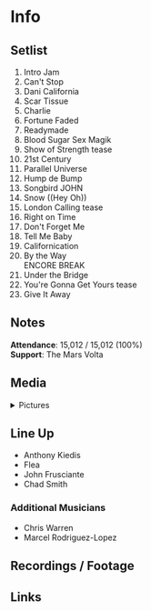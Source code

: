 # Info

## Setlist

1. Intro Jam
2. Can't Stop
3. Dani California
4. Scar Tissue
5. Charlie
6. Fortune Faded
7. Readymade
8. Blood Sugar Sex Magik
9. Show of Strength tease
10. 21st Century
11. Parallel Universe
12. Hump de Bump
13. Songbird JOHN
14. Snow ((Hey Oh))
15. London Calling tease
16. Right on Time
17. Don't Forget Me
18. Tell Me Baby
19. Californication
20. By the Way
<br> ENCORE BREAK
21. Under the Bridge
22. You're Gonna Get Yours tease
23. Give It Away

## Notes

**Attendance**: 15,012 / 15,012 (100%)
<br>
**Support**: The Mars Volta

## Media 

<details>
  <summary>Pictures</summary>
  <!--<img alt="Setlist" title="Setlist" src="_.jpg" height="200" />
  <img alt="Flyer" title="Flyer" src="_.jpg" height="200" />
  <img alt="Clipper" title="Clipper" src="_.jpg" height="200" />
  <img alt="Ticket" title="Ticket" src="_.jpg" height="200" />
  -->
</details>

## Line Up

* Anthony Kiedis
* Flea
* John Frusciante
* Chad Smith

### Additional Musicians

* Chris Warren  
* Marcel Rodriguez-Lopez

## Recordings / Footage

## Links
